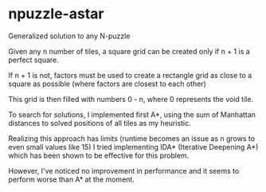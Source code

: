 # npuzzle-astar
Generalized solution to any N-puzzle

Given any n number of tiles, a square grid can be created only if n + 1 is a perfect square.

If n + 1 is not, factors must be used to create a rectangle grid as close to a square as possible (where factors are closest to each other)

This grid is then filled with numbers 0 - n, where 0 represents the void tile.

To search for solutions, I implemented first A*, using the sum of Manhattan distances to solved positions of all tiles as my heuristic.

Realizing this approach has limits (runtime becomes an issue as n grows to even small values like 15) I tried implementing IDA* (Iterative Deepening A*) which has been shown to be effective for this problem.

However, I've noticed no improvement in performance and it seems to perform worse than A* at the moment. 